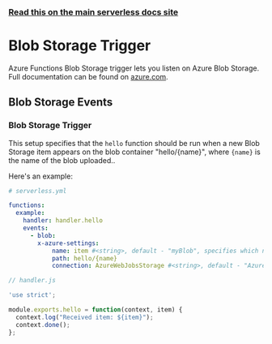 <!--
title: Serverless Framework - Azure Functions Events - Blob Storage
menuText: Blob Storage
menuOrder: 6
description: Setting up Blob Storage Events with Azure Functions via the Serverless Framework
layout: Doc
-->

<!-- DOCS-SITE-LINK:START automatically generated  -->
### [Read this on the main serverless docs site](https://www.serverless.com/framework/docs/providers/azure/events/blobstorage)
<!-- DOCS-SITE-LINK:END -->

# Blob Storage Trigger

Azure Functions Blob Storage trigger lets you listen on Azure Blob Storage. Full documentation can be found on [azure.com](https://docs.microsoft.com/en-us/azure/azure-functions/functions-bindings-storage-blob).

## Blob Storage Events

### Blob Storage Trigger

This setup specifies that the `hello` function should be run when a new Blob Storage item appears on the blob container "hello/{name}", where `{name}` is the name of the blob uploaded..

Here's an example:

```yml
# serverless.yml

functions:
  example:
    handler: handler.hello
    events:
      - blob: 
        x-azure-settings:
            name: item #<string>, default - "myBlob", specifies which name it's available on `context.bindings`
            path: hello/{name}
            connection: AzureWebJobsStorage #<string>, default - "AzureWebJobsStorage", environment variable which contains Storage Account Connection String
```

```javascript
// handler.js

'use strict';

module.exports.hello = function(context, item) {
  context.log("Received item: ${item}");
  context.done();
};
```
